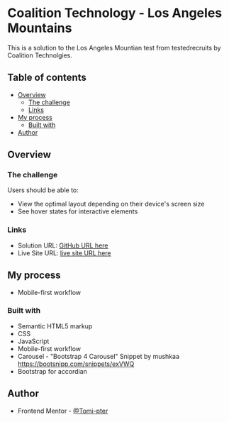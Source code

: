# Coalition Technology - Los Angeles Mountains

This is a solution to the Los Angeles Mountian test from testedrecruits by Coalition Technolgies.

## Table of contents

- [Overview](#overview)
  - [The challenge](#the-challenge)
  - [Links](#links)
- [My process](#my-process)
  - [Built with](#built-with)
- [Author](#author)

## Overview

### The challenge

Users should be able to:

- View the optimal layout depending on their device's screen size
- See hover states for interactive elements

### Links

- Solution URL: [GitHub URL here](https://github.com/Tomi-pter/Coalition.git)
- Live Site URL: [live site URL here](https://tomi-coalition.netlify.app/)

## My process

- Mobile-first workflow

### Built with

- Semantic HTML5 markup
- CSS
- JavaScript
- Mobile-first workflow
- Carousel - "Bootstrap 4 Carousel" Snippet by mushkaa https://bootsnipp.com/snippets/exVWQ
- Bootstrap for accordian

## Author

- Frontend Mentor - [@Tomi-pter](https://www.frontendmentor.io/profile/tomi-pter)

